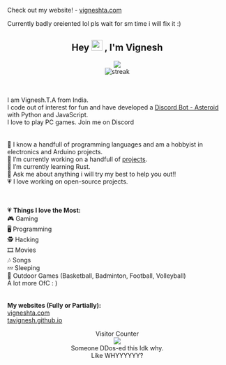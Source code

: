 Check out my website! - [vigneshta.com](https://vigneshta.com)

Currently badly oreiented lol pls wait for sm time i will fix it :)

<h2 align="center">Hey <img src="https://media.giphy.com/media/hvRJCLFzcasrR4ia7z/giphy.gif" width="25px"> , I'm Vignesh</a></h2>
<p align="center">
  <img src="https://camo.githubusercontent.com/baf27de46c948d7acb1efab98422029936f096363e6e1e7068bd63119285748a/68747470733a2f2f726561646d652d747970696e672d7376672e6865726f6b756170702e636f6d3f636f6c6f723d303446324637266c696e65733d446576656c6f7065722b446576656c6f70696e672b446576656c6f706d656e743b47616d65722b47616d696e672b47616d653b456e6a6f7965722b456e6a6f79696e672b456e6a6f796d656e74"><br>
  <img src="https://github-readme-streak-stats.herokuapp.com?user=tavignesh&theme=react&ring=2BDD18&fire=DD2727&currStreakLabel=DD4D5E&sideLabels=DD636E" alt="streak" />
</p>
<br><br>
I am Vignesh.T.A from India.<br>
I code out of interest for fun and have developed a <a href="https://discord.gg/pDzrEyGpxE">Discord Bot - Asteroid</a> with Python and JavaScript.<br>
I love to play PC games. Join me on Discord<br>
<br><br>
🔭 I know a handfull of programming languages and am a hobbyist in electronics and Arduino projects.<br>
🔭 I’m currently working on a handfull of <a href="https://vigneshta.com/projects">projects</a>.<br>
🌱 I’m currently learning Rust.<br>
💬 Ask me about anything i will try my best to help you out!!<br>
💗 I love working on open-source projects.<br>
<br><br>

💗 <b>Things I love the Most:</b><br>
🎮 Gaming<br>
🖥️ Programming<br>
🕵️ Hacking<br>
🎞️ Movies<br>
🎶 Songs<br>
💤 Sleeping<br>
🏀 Outdoor Games (Basketball, Badminton, Football, Volleyball)<br>
A lot more OfC : ) <br>
<br><br>
<b>My websites (Fully or Partially):</b><br>
<a href="https://vigneshta.com">vigneshta.com</a><br>
<a href="https://tavignesh.github.io">tavignesh.github.io</a><br>

<p align="center"> 
  Visitor Counter<br>
  <img src="https://profile-counter.glitch.me/tavignesh/count.svg" /><br>
  Someone DDos-ed this Idk why.<br> Like WHYYYYYY?
</p>
